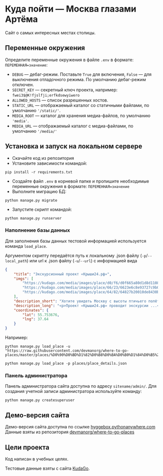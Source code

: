 # Куда пойти — Москва глазами Артёма


Сайт о самых интересных местах столицы.

## Переменные окружения
Определите переменные окружения в файле `.env` в формате: `ПЕРЕМЕННАЯ=значение`:
- `DEBUG` — дебаг-режим. Поставьте `True` для включения, `False` — для 
выключения отладочного режима. По умолчанию дебаг-режим отключен.
- `SECRET_KEY` — секретный ключ проекта, например: `fwei3$@K!fjslfji;erfkdsewyiwero`
- `ALLOWED_HOSTS` — список разрешенных хостов.
- `STATIC_URL` — отображаемый каталог со статичными файлами, по умолчанию `'/static/'`. 
- `MEDIA_ROOT` — каталог для хранения медиа-файлов, по умолчанию `'media'`.
- `MEDIA_URL` — отображаемый каталог с медиа-файлами, по умолчанию `'/media/'`

## Установка и запуск на локальном сервере
- Скачайте код из репозитория
- Установите зависимости командой:
```shell
pip install -r requirements.txt
```
- Создайте файл `.env` в корневой папке и пропишите необходимые переменные 
окружения в формате: `ПЕРЕМЕННАЯ=значение`
- Выполните миграцию БД:
```commandline
python manage.py migrate
```
- Запустите скрипт командой:
```commandline
python manage.py runserver
```

### Наполнение базы данных
Для заполнения базы данных тестовой информацией используется команда `load_place`.

Аргументом скрипту передаётся путь к локальному .json файлу (`-p`/`--local_path`) 
или url к .json файлу (`-u`/`--url`) с информацией вида
```json
{
    "title": "Экскурсионный проект «Крыши24.рф»",
    "imgs": [
        "https://kudago.com/media/images/place/d0/f6/d0f665a80d1d8d110826ba797569df02.jpg",
        "https://kudago.com/media/images/place/66/23/6623e6c8e93727c9b0bb198972d9e9fa.jpg",
        "https://kudago.com/media/images/place/64/82/64827b20010de8430bfc4fb14e786c19.jpg"
    ],
    "description_short": "Хотите увидеть Москву с высоты птичьего полёта?",
    "description_long": "<p>Проект «Крыши24.рф» проводит экскурсии ...</p>",
    "coordinates": {
        "lat": 55.753676,
        "lng": 37.64
    }
}
```
Например:
```commandline
python manage.py load_place -u "https://raw.githubusercontent.com/devmanorg/where-to-go-places/master/places/%D0%90%D0%BD%D1%82%D0%B8%D0%BA%D0%B0%D1%84%D0%B5%20Bizone.json"

python manage.py load_place -p places/place_details.json
```

### Панель администратора
Панель администратора сайта доступна по адресу `sitename/admin/`. Для
создания учетной записи администратора используйте команду:
```commandline
python manage.py createsuperuser
```

## Демо-версия сайта
Демо-версия сайта доступна по ссылке [hyggebox.pythonanywhere.com](http://hyggebox.pythonanywhere.com/)
Данные взяты из репозитория [devmanorg/where-to-go-places](https://github.com/devmanorg/where-to-go-places)


## Цели проекта
Код написан в учебных целях.

Тестовые данные взяты с сайта [KudaGo](https://kudago.com/).